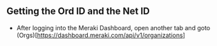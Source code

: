 ## Getting the Ord ID and the Net ID
- After logging into the Meraki Dashboard, open another tab and goto (Orgs)[https://dashboard.meraki.com/api/v1/organizations]